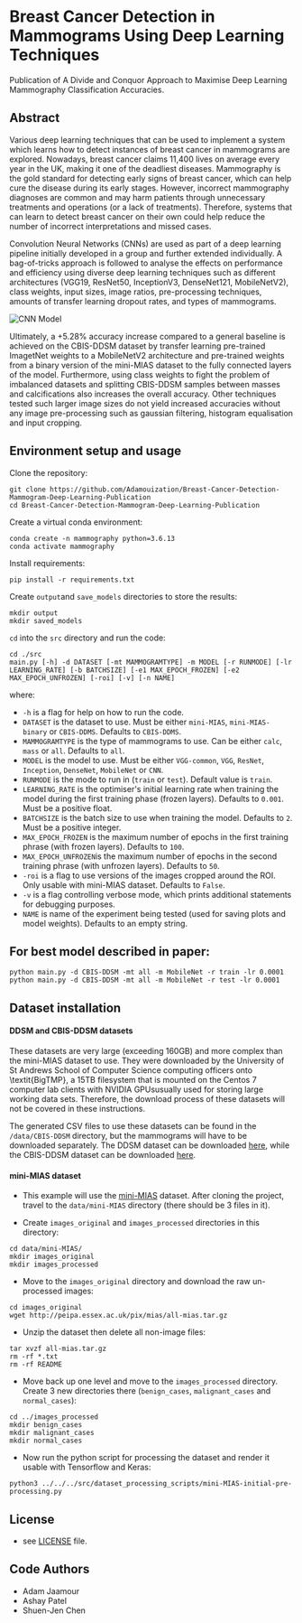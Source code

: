 # Breast Cancer Detection in Mammograms Using Deep Learning Techniques

Publication of A Divide and Conquor Approach to Maximise Deep Learning Mammography Classification Accuracies.

## Abstract

Various deep learning techniques that can be used to implement a system which learns how to detect instances of breast cancer in mammograms are explored. Nowadays, breast cancer claims 11,400 lives on average every year in the UK, making it one of the deadliest diseases. Mammography is the gold standard for detecting early signs of breast cancer, which can help cure the disease during its early stages. However, incorrect mammography diagnoses are common and may harm patients through unnecessary treatments and operations (or a lack of treatments). Therefore, systems that can learn to detect breast cancer on their own could help reduce the number of incorrect interpretations and missed cases.

Convolution Neural Networks (CNNs) are used as part of a deep learning pipeline initially developed in a group and further extended individually. A bag-of-tricks approach is followed to analyse the effects on performance and efficiency using diverse deep learning techniques such as different architectures (VGG19, ResNet50, InceptionV3, DenseNet121, MobileNetV2), class weights, input sizes, image ratios, pre-processing techniques, amounts of transfer learning dropout rates, and types of mammograms.

![CNN Model](https://i.postimg.cc/wxWB8CTP/CNN-architecture.png)

Ultimately, a +5.28\% accuracy increase compared to a general baseline is achieved on the CBIS-DDSM dataset by transfer learning pre-trained ImagetNet weights to a MobileNetV2 architecture and pre-trained weights from a binary version of the mini-MIAS dataset to the fully connected layers of the model. Furthermore, using class weights to fight the problem of imbalanced datasets and splitting CBIS-DDSM samples between masses and calcifications also increases the overall accuracy. Other techniques tested such larger image sizes do not  yield increased accuracies without any image pre-processing such as gaussian filtering, histogram equalisation and input cropping.

## Environment setup and usage

Clone the repository:

```
git clone https://github.com/Adamouization/Breast-Cancer-Detection-Mammogram-Deep-Learning-Publication
cd Breast-Cancer-Detection-Mammogram-Deep-Learning-Publication
```

Create a virtual conda environment:

```
conda create -n mammography python=3.6.13
conda activate mammography
```

Install requirements:
```
pip install -r requirements.txt
```

Create `output`and `save_models` directories to store the results:

```
mkdir output
mkdir saved_models
```

`cd` into the `src` directory and run the code:

```
cd ./src
main.py [-h] -d DATASET [-mt MAMMOGRAMTYPE] -m MODEL [-r RUNMODE] [-lr LEARNING_RATE] [-b BATCHSIZE] [-e1 MAX_EPOCH_FROZEN] [-e2 MAX_EPOCH_UNFROZEN] [-roi] [-v] [-n NAME]
```

where:
* `-h` is a flag for help on how to run the code.
* `DATASET` is the dataset to use. Must be either `mini-MIAS`, `mini-MIAS-binary` or `CBIS-DDMS`. Defaults to `CBIS-DDMS`.
* `MAMMOGRAMTYPE` is the type of mammograms to use. Can be either `calc`, `mass` or `all`. Defaults to `all`.
* `MODEL` is the model to use. Must be either `VGG-common`, `VGG`, `ResNet`, `Inception`, `DenseNet`, `MobileNet` or `CNN`.
* `RUNMODE` is the mode to run in (`train` or `test`). Default value is `train`.
* `LEARNING_RATE` is the optimiser's initial learning rate when training the model during the first training phase (frozen layers). Defaults to `0.001`. Must be a positive float.
* `BATCHSIZE` is the batch size to use when training the model. Defaults to `2`. Must be a positive integer.
* `MAX_EPOCH_FROZEN` is the maximum number of epochs in the first training phrase (with frozen layers). Defaults to `100`.
* `MAX_EPOCH_UNFROZEN`is the maximum number of epochs in the second training phrase (with unfrozen layers). Defaults to `50`.
* `-roi` is a flag to use versions of the images cropped around the ROI. Only usable with mini-MIAS dataset. Defaults to `False`.
* `-v` is a flag controlling verbose mode, which prints additional statements for debugging purposes.
* `NAME` is name of the experiment being tested (used for saving plots and model weights). Defaults to an empty string.

## For best model described in paper:
```
python main.py -d CBIS-DDSM -mt all -m MobileNet -r train -lr 0.0001
python main.py -d CBIS-DDSM -mt all -m MobileNet -r test -lr 0.0001
```

## Dataset installation

#### DDSM and CBIS-DDSM datasets

These datasets are very large (exceeding 160GB) and more complex than the mini-MIAS dataset to use. They were downloaded by the University of St Andrews School of Computer Science computing officers onto \textit{BigTMP}, a 15TB filesystem that is mounted on the Centos 7 computer lab clients with NVIDIA GPUsusually used for storing large working data sets. Therefore, the download process of these datasets will not be covered in these instructions.

The generated CSV files to use these datasets can be found in the `/data/CBIS-DDSM` directory, but the mammograms will have to be downloaded separately. The DDSM dataset can be downloaded [here](http://www.eng.usf.edu/cvprg/Mammography/Database.html), while the CBIS-DDSM dataset can be downloaded [here](https://wiki.cancerimagingarchive.net/display/Public/CBIS-DDSM#5e40bd1f79d64f04b40cac57ceca9272).

#### mini-MIAS dataset

* This example will use the [mini-MIAS](http://peipa.essex.ac.uk/info/mias.html) dataset. After cloning the project, travel to the `data/mini-MIAS` directory (there should be 3 files in it).

* Create `images_original` and `images_processed` directories in this directory: 

```
cd data/mini-MIAS/
mkdir images_original
mkdir images_processed
```

* Move to the `images_original` directory and download the raw un-processed images:

```
cd images_original
wget http://peipa.essex.ac.uk/pix/mias/all-mias.tar.gz
```

* Unzip the dataset then delete all non-image files:

```
tar xvzf all-mias.tar.gz
rm -rf *.txt 
rm -rf README 
```

* Move back up one level and move to the `images_processed` directory. Create 3 new directories there (`benign_cases`, `malignant_cases` and `normal_cases`):

```
cd ../images_processed
mkdir benign_cases
mkdir malignant_cases
mkdir normal_cases
```

* Now run the python script for processing the dataset and render it usable with Tensorflow and Keras:

```
python3 ../../../src/dataset_processing_scripts/mini-MIAS-initial-pre-processing.py
```

## License 
* see [LICENSE](https://github.com/Adamouization/Breast-Cancer-Detection-Mammogram-Deep-Learning-Publication/blob/master/LICENSE) file.

## Code Authors

* Adam Jaamour
* Ashay Patel
* Shuen-Jen Chen
